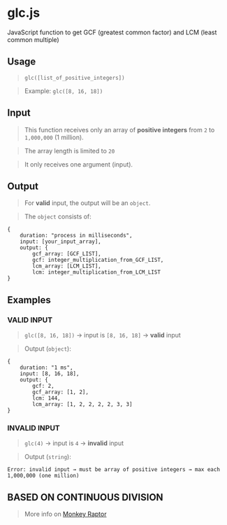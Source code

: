 # glc.js
JavaScript function to get GCF (greatest common factor) and LCM (least common multiple)

## Usage
> `glc([list_of_positive_integers])`

> Example: `glc([8, 16, 18])`

## Input
> This function receives only an array of **positive integers** from `2` to `1,000,000` (1 million).

> The array length is limited to `20`

> It only receives one argument (input).

## Output 
> For **valid** input, the output will be an `object`.

> The `object` consists of:
```
{
    duration: "process in milliseconds",
    input: [your_input_array],
    output: {
        gcf_array: [GCF_LIST],
        gcf: integer_multiplication_from_GCF_LIST,
        lcm_array: [LCM_LIST],
        lcm: integer_multiplication_from_LCM_LIST
}
```

## Examples
### VALID INPUT
> `glc([8, 16, 18])` → input is `[8, 16, 18]` → **valid** input

> Output (`object`):

```
{
    duration: "1 ms",
    input: [8, 16, 18],
    output: {
        gcf: 2,
        gcf_array: [1, 2],        
        lcm: 144,
        lcm_array: [1, 2, 2, 2, 2, 3, 3]
}
```
### INVALID INPUT
> `glc(4)` → input is `4` → **invalid** input

> Output (`string`):

```
Error: invalid input → must be array of positive integers → max each 1,000,000 (one million)
```

## BASED ON CONTINUOUS DIVISION
> More info on <a href="http://monkeyraptor.johanpaul.net/2018/08/math-finding-gcf-and-lcm-using.html" target="_blank">Monkey Raptor</a>

